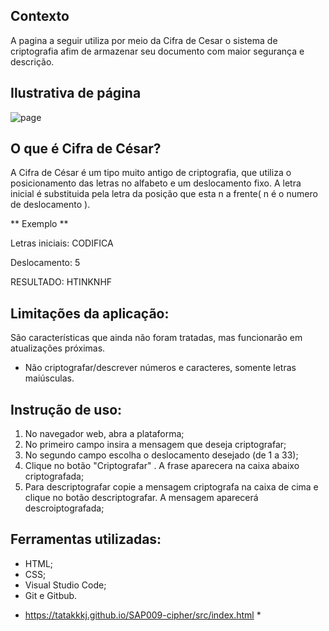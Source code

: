  ## Contexto

A pagina a seguir utiliza por meio da Cifra de Cesar o sistema de criptografia afim de armazenar seu documento com maior segurança e descrição.

## Ilustrativa de página 

![page](https://user-images.githubusercontent.com/120331438/217330748-19180d9c-9ba6-4a84-a74b-c266cdc4952d.png)


## O que é Cifra de César?
A Cifra de César é um tipo muito antigo de criptografia, que utiliza o posicionamento das letras no alfabeto e um deslocamento fixo. 
A letra inicial é substituida pela letra da posição que esta n a frente( n é o numero de deslocamento ).

** Exemplo ** 

Letras iniciais: CODIFICA

Deslocamento: 5

RESULTADO: HTINKNHF

## Limitações da aplicação:
São características que ainda não foram tratadas, mas funcionarão em atualizações próximas.
- Não criptografar/descrever números e caracteres, somente letras maiúsculas. 

## Instrução de uso:
1. No navegador web, abra a plataforma;
2. No primeiro campo insira a mensagem que deseja criptografar;
3. No segundo campo escolha o deslocamento desejado (de 1 a 33);
4. Clique no botão "Criptografar" . A frase aparecera na caixa abaixo criptografada;
5. Para descriptografar copie a mensagem criptografa na caixa de cima e clique no botão descriptografar. A mensagem aparecerá descroiptografada;

## Ferramentas utilizadas:

-  HTML; 
- CSS;
- Visual Studio Code;
- Git e Gitbub. 

* https://tatakkkj.github.io/SAP009-cipher/src/index.html *

